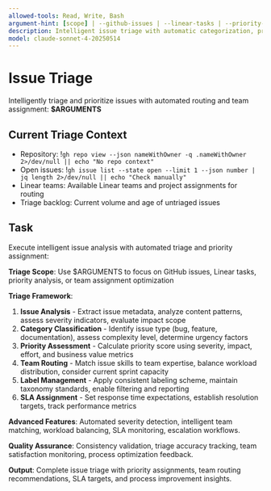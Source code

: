```yaml
---
allowed-tools: Read, Write, Bash
argument-hint: [scope] | --github-issues | --linear-tasks | --priority-analysis | --team-assignment
description: Intelligent issue triage with automatic categorization, prioritization, and team assignment
model: claude-sonnet-4-20250514
---
```


# Issue Triage

Intelligently triage and prioritize issues with automated routing and team assignment: **$ARGUMENTS**

## Current Triage Context

- Repository: !`gh repo view --json nameWithOwner -q .nameWithOwner 2>/dev/null || echo "No repo context"`
- Open issues: !`gh issue list --state open --limit 1 --json number | jq length 2>/dev/null || echo "Check manually"`
- Linear teams: Available Linear teams and project assignments for routing
- Triage backlog: Current volume and age of untriaged issues

## Task

Execute intelligent issue analysis with automated triage and priority assignment:

**Triage Scope**: Use $ARGUMENTS to focus on GitHub issues, Linear tasks, priority analysis, or team assignment optimization

**Triage Framework**:
1. **Issue Analysis** - Extract issue metadata, analyze content patterns, assess severity indicators, evaluate impact scope
2. **Category Classification** - Identify issue type (bug, feature, documentation), assess complexity level, determine urgency factors
3. **Priority Assessment** - Calculate priority score using severity, impact, effort, and business value metrics
4. **Team Routing** - Match issue skills to team expertise, balance workload distribution, consider current sprint capacity
5. **Label Management** - Apply consistent labeling scheme, maintain taxonomy standards, enable filtering and reporting
6. **SLA Assignment** - Set response time expectations, establish resolution targets, track performance metrics

**Advanced Features**: Automated severity detection, intelligent team matching, workload balancing, SLA monitoring, escalation workflows.

**Quality Assurance**: Consistency validation, triage accuracy tracking, team satisfaction monitoring, process optimization feedback.

**Output**: Complete issue triage with priority assignments, team routing recommendations, SLA targets, and process improvement insights.